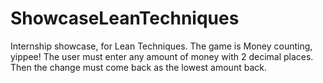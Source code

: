# ShowcaseLeanTechniques
Internship showcase, for Lean Techniques. The game is Money counting, yippee! The user must enter any amount of money with 2 decimal places. Then the change must come back as the lowest amount  back.
